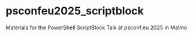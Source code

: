 # psconfeu2025_scriptblock
Materials for the PowerShell ScriptBlock Talk at psconf.eu 2025 in Malmö
